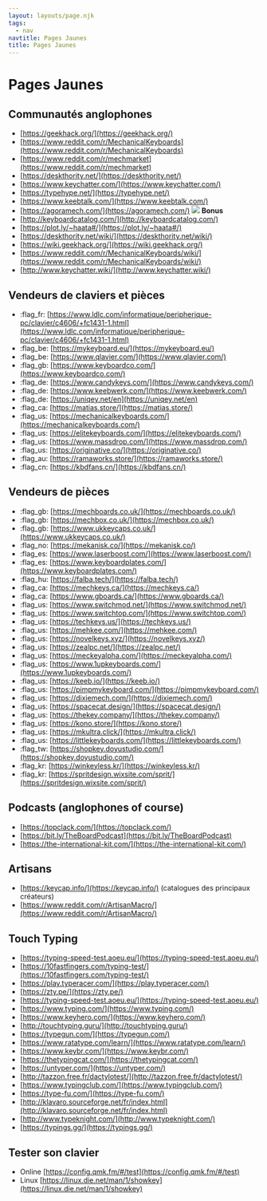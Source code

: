 ```yaml
---
layout: layouts/page.njk
tags:
  - nav
navtitle: Pages Jaunes
title: Pages Jaunes
---
```


# Pages Jaunes

## Communautés anglophones

- [https://geekhack.org/](https://geekhack.org/)
- [https://www.reddit.com/r/MechanicalKeyboards](https://www.reddit.com/r/MechanicalKeyboards)
- [https://www.reddit.com/r/mechmarket](https://www.reddit.com/r/mechmarket)
- [https://deskthority.net/](https://deskthority.net/)
- [https://www.keychatter.com/](https://www.keychatter.com/)
- [https://typehype.net/](https://typehype.net/)
- [https://www.keebtalk.com/](https://www.keebtalk.com/)
- [https://agoramech.com/](https://agoramech.com/)
  <img src="#"/>
  **Bonus**
- [http://keyboardcatalog.com/](http://keyboardcatalog.com/)
- [https://plot.ly/~haata#/](https://plot.ly/~haata#/)
- [https://deskthority.net/wiki/](https://deskthority.net/wiki/)
- [https://wiki.geekhack.org/](https://wiki.geekhack.org/)
- [https://www.reddit.com/r/MechanicalKeyboards/wiki/](https://www.reddit.com/r/MechanicalKeyboards/wiki/)
- [http://www.keychatter.wiki/](http://www.keychatter.wiki/)

## Vendeurs de claviers et pièces

- :flag_fr: [https://www.ldlc.com/informatique/peripherique-pc/clavier/c4606/+fc1431-1.html](https://www.ldlc.com/informatique/peripherique-pc/clavier/c4606/+fc1431-1.html)
- :flag_be: [https://mykeyboard.eu/](https://mykeyboard.eu/)
- :flag_be: [https://www.qlavier.com/](https://www.qlavier.com/)
- :flag_gb: [https://www.keyboardco.com/](https://www.keyboardco.com/)
- :flag_de: [https://www.candykeys.com/](https://www.candykeys.com/)
- :flag_de: [https://www.keebwerk.com/](https://www.keebwerk.com/)
- :flag_de: [https://uniqey.net/en](https://uniqey.net/en)
- :flag_ca: [https://matias.store/](https://matias.store/)
- :flag_us: [https://mechanicalkeyboards.com/](https://mechanicalkeyboards.com/)
- :flag_us: [https://elitekeyboards.com/](https://elitekeyboards.com/)
- :flag_us: [https://www.massdrop.com/](https://www.massdrop.com/)
- :flag_us: [https://originative.co/](https://originative.co/)
- :flag_au: [https://ramaworks.store/](https://ramaworks.store/)
- :flag_cn: [https://kbdfans.cn/](https://kbdfans.cn/)

## Vendeurs de pièces

- :flag_gb: [https://mechboards.co.uk/](https://mechboards.co.uk/)
- :flag_gb: [https://mechbox.co.uk/](https://mechbox.co.uk/)
- :flag_gb: [https://www.ukkeycaps.co.uk/](https://www.ukkeycaps.co.uk/)
- :flag_no: [https://mekanisk.co/](https://mekanisk.co/)
- :flag_es: [https://www.laserboost.com/](https://www.laserboost.com/)
- :flag_es: [https://www.keyboardplates.com/](https://www.keyboardplates.com/)
- :flag_hu: [https://falba.tech/](https://falba.tech/)
- :flag_ca: [https://mechkeys.ca/](https://mechkeys.ca/)
- :flag_ca: [https://www.gboards.ca/](https://www.gboards.ca/)
- :flag_us: [https://www.switchmod.net/](https://www.switchmod.net/)
- :flag_us: [https://www.switchtop.com/](https://www.switchtop.com/)
- :flag_us: [https://techkeys.us/](https://techkeys.us/)
- :flag_us: [https://mehkee.com/](https://mehkee.com/)
- :flag_us: [https://novelkeys.xyz/](https://novelkeys.xyz/)
- :flag_us: [https://zealpc.net/](https://zealpc.net/)
- :flag_us: [https://meckeyalpha.com/](https://meckeyalpha.com/)
- :flag_us: [https://www.1upkeyboards.com/](https://www.1upkeyboards.com/)
- :flag_us: [https://keeb.io/](https://keeb.io/)
- :flag_us: [https://pimpmykeyboard.com/](https://pimpmykeyboard.com/)
- :flag_us: [https://dixiemech.com/](https://dixiemech.com/)
- :flag_us: [https://spacecat.design/](https://spacecat.design/)
- :flag_us: [https://thekey.company/](https://thekey.company/)
- :flag_us: [https://kono.store/](https://kono.store/)
- :flag_us: [https://mkultra.click/](https://mkultra.click/)
- :flag_us: [https://littlekeyboards.com/](https://littlekeyboards.com/)
- :flag_tw: [https://shopkey.doyustudio.com/](https://shopkey.doyustudio.com/)
- :flag_kr: [https://winkeyless.kr/](https://winkeyless.kr/)
- :flag_kr: [https://spritdesign.wixsite.com/sprit/](https://spritdesign.wixsite.com/sprit/)

## Podcasts (anglophones of course)

- [https://topclack.com/](https://topclack.com/)
- [https://bit.ly/TheBoardPodcast](https://bit.ly/TheBoardPodcast)
- [https://the-international-kit.com/](https://the-international-kit.com/)

## Artisans

- [https://keycap.info/](https://keycap.info/) (catalogues des principaux créateurs)
- [https://www.reddit.com/r/ArtisanMacro/](https://www.reddit.com/r/ArtisanMacro/)

## Touch Typing

- [https://typing-speed-test.aoeu.eu/](https://typing-speed-test.aoeu.eu/)
- [https://10fastfingers.com/typing-test/](https://10fastfingers.com/typing-test/)
- [https://play.typeracer.com/](https://play.typeracer.com/)
- [https://zty.pe/](https://zty.pe/)
- [https://typing-speed-test.aoeu.eu/](https://typing-speed-test.aoeu.eu/)
- [https://www.typing.com/](https://www.typing.com/)
- [https://www.keyhero.com/](https://www.keyhero.com/)
- [http://touchtyping.guru/](http://touchtyping.guru/)
- [https://typegun.com/](https://typegun.com/)
- [https://www.ratatype.com/learn/](https://www.ratatype.com/learn/)
- [https://www.keybr.com/](https://www.keybr.com/)
- [https://thetypingcat.com/](https://thetypingcat.com/)
- [https://untyper.com/](https://untyper.com/)
- [http://tazzon.free.fr/dactylotest/](http://tazzon.free.fr/dactylotest/)
- [https://www.typingclub.com/](https://www.typingclub.com/)
- [https://type-fu.com/](https://type-fu.com/)
- [http://klavaro.sourceforge.net/fr/index.html](http://klavaro.sourceforge.net/fr/index.html)
- [http://www.typeknight.com/](http://www.typeknight.com/)
- [https://typings.gg/](https://typings.gg/)

## Tester son clavier

- Online [https://config.qmk.fm/#/test](https://config.qmk.fm/#/test)
- Linux [https://linux.die.net/man/1/showkey](https://linux.die.net/man/1/showkey)
